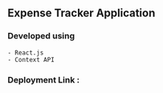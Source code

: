 ## Expense Tracker Application

### Developed using

    - React.js
    - Context API

### Deployment Link :
